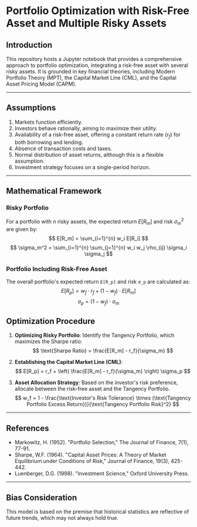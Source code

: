 # Portfolio Optimization with Risk-Free Asset and Multiple Risky Assets

## Introduction
This repository hosts a Jupyter notebook that provides a comprehensive approach to portfolio optimization, integrating a risk-free asset with several risky assets. It is grounded in key financial theories, including Modern Portfolio Theory (MPT), the Capital Market Line (CML), and the Capital Asset Pricing Model (CAPM).

---

## Assumptions
1. Markets function efficiently.
2. Investors behave rationally, aiming to maximize their utility.
3. Availability of a risk-free asset, offering a constant return rate ($r_f$) for both borrowing and lending.
4. Absence of transaction costs and taxes.
5. Normal distribution of asset returns, although this is a flexible assumption.
6. Investment strategy focuses on a single-period horizon.

---

## Mathematical Framework

### Risky Portfolio
For a portfolio with $n$ risky assets, the expected return $E[R_m]$ and risk $σ_m^2$ are given by:
$$
E[R_m] = \sum_{i=1}^{n} w_i E[R_i]
$$
$$
\sigma_m^2 = \sum_{i=1}^{n} \sum_{j=1}^{n} w_i w_j \rho_{ij} \sigma_i \sigma_j
$$

### Portfolio Including Risk-Free Asset
The overall portfolio's expected return `E[R_p]` and risk `σ_p` are calculated as:
$$
E[R_p] = w_f \cdot r_f + (1 - w_f) \cdot E[R_m]
$$
$$
\sigma_p = (1 - w_f) \cdot \sigma_m
$$

## Optimization Procedure
1. **Optimizing Risky Portfolio**:
   Identify the Tangency Portfolio, which maximizes the Sharpe ratio:
$$
\text{Sharpe Ratio} = \frac{E[R_m] - r_f}{\sigma_m}
$$

2. **Establishing the Capital Market Line (CML)**:
$$
E[R_p] = r_f + \left( \frac{E[R_m] - r_f}{\sigma_m} \right) \sigma_p
$$

3. **Asset Allocation Strategy**:
   Based on the investor's risk preference, allocate between the risk-free asset and the Tangency Portfolio.
$$
w_f = 1 - \frac{\text{Investor's Risk Tolerance} \times (\text{Tangency Portfolio Excess Return})}{\text{Tangency Portfolio Risk}^2}
$$
---

## References
- Markowitz, H. (1952). "Portfolio Selection," The Journal of Finance, 7(1), 77-91.
- Sharpe, W.F. (1964). "Capital Asset Prices: A Theory of Market Equilibrium under Conditions of Risk," Journal of Finance, 19(3), 425-442.
- Luenberger, D.G. (1998). "Investment Science," Oxford University Press.

---

## Bias Consideration
This model is based on the premise that historical statistics are reflective of future trends, which may not always hold true.

